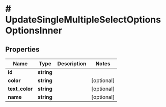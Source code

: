 # # UpdateSingleMultipleSelectOptionsOptionsInner

## Properties

Name | Type | Description | Notes
------------ | ------------- | ------------- | -------------
**id** | **string** |  |
**color** | **string** |  | [optional]
**text_color** | **string** |  | [optional]
**name** | **string** |  | [optional]

